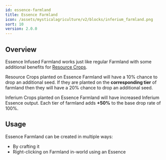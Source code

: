 ```yaml
---
id: essence-farmland
title: Essence Farmland
icon: /assets/mysticalagriculture/v2/blocks/inferium_farmland.png
sort: 10
version: 2.0.0
---
```


## Overview

Essence Infused Farmland works just like regular Farmland with some additional benefits for [Resource Crops](../items/resource-seeds.md).

Resource Crops planted on Essence Farmland will have a 10% chance to drop an additional seed. If they are planted on the **corresponding tier** of farmland then they will have a 20% chance to drop an additional seed.

Inferium Crops planted on Essence Farmland will have increased Inferium Essence output. Each tier of farmland adds **+50%** to the base drop rate of 100%.

## Usage

Essence Farmland can be created in multiple ways:
- By crafting it
- Right-clicking on Farmland in-world using an Essence
